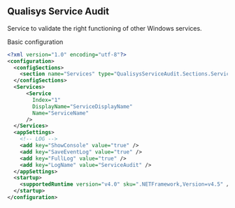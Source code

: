 ## Qualisys Service Audit

Service to validate the right functioning of other Windows services.

Basic configuration

```xml
<?xml version="1.0" encoding="utf-8"?>
<configuration>
  <configSections>
    <section name="Services" type="QualisysServiceAudit.Sections.ServiceSection, QualisysServiceAudit" />
  </configSections>
  <Services>
      <Service 
        Index="1" 
        DisplayName="ServiceDisplayName" 
        Name="ServiceName" 
      />
  </Services>
  <appSettings>
    <!-- LOG -->
    <add key="ShowConsole" value="true" />
    <add key="SaveEventLog" value="true" />
    <add key="FullLog" value="true" />
    <add key="LogName" value="ServiceAudit" />
  </appSettings>
  <startup>
    <supportedRuntime version="v4.0" sku=".NETFramework,Version=v4.5" />
  </startup>
</configuration>
```